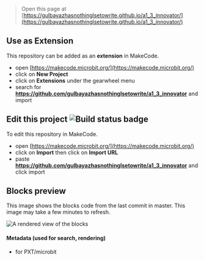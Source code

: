 
> Open this page at [https://gulbayazhasnothinglsetowrite.github.io/a1_3_innovator/](https://gulbayazhasnothinglsetowrite.github.io/a1_3_innovator/)

## Use as Extension

This repository can be added as an **extension** in MakeCode.

* open [https://makecode.microbit.org/](https://makecode.microbit.org/)
* click on **New Project**
* click on **Extensions** under the gearwheel menu
* search for **https://github.com/gulbayazhasnothinglsetowrite/a1_3_innovator** and import

## Edit this project ![Build status badge](https://github.com/gulbayazhasnothinglsetowrite/a1_3_innovator/workflows/MakeCode/badge.svg)

To edit this repository in MakeCode.

* open [https://makecode.microbit.org/](https://makecode.microbit.org/)
* click on **Import** then click on **Import URL**
* paste **https://github.com/gulbayazhasnothinglsetowrite/a1_3_innovator** and click import

## Blocks preview

This image shows the blocks code from the last commit in master.
This image may take a few minutes to refresh.

![A rendered view of the blocks](https://github.com/gulbayazhasnothinglsetowrite/a1_3_innovator/raw/master/.github/makecode/blocks.png)

#### Metadata (used for search, rendering)

* for PXT/microbit
<script src="https://makecode.com/gh-pages-embed.js"></script><script>makeCodeRender("{{ site.makecode.home_url }}", "{{ site.github.owner_name }}/{{ site.github.repository_name }}");</script>
